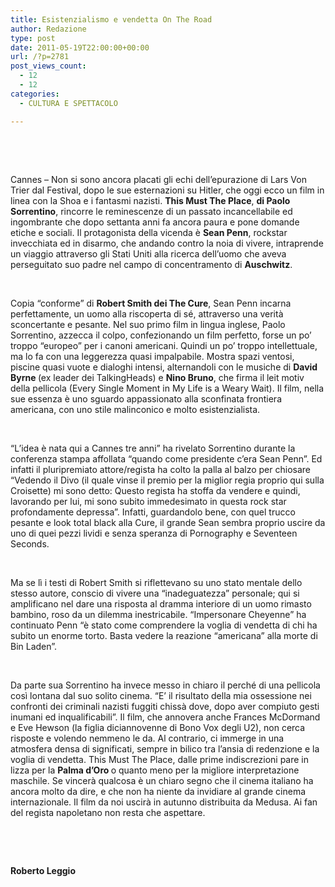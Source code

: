 ```yaml
---
title: Esistenzialismo e vendetta On The Road
author: Redazione
type: post
date: 2011-05-19T22:00:00+00:00
url: /?p=2781
post_views_count:
  - 12
  - 12
categories:
  - CULTURA E SPETTACOLO

---
```

&nbsp;

&nbsp;

<p style="margin-bottom: 0cm">
  Cannes &ndash; Non si sono ancora placati gli echi dell&#8217;epurazione di Lars Von Trier dal Festival, dopo le sue esternazioni su Hitler, che oggi ecco un film in linea con la Shoa e i fantasmi nazisti. <strong>This Must The Place</strong>, <strong>di Paolo Sorrentino</strong>, rincorre le reminescenze di un passato incancellabile ed ingombrante che dopo settanta anni fa ancora paura e pone domande etiche e sociali. Il protagonista della vicenda &egrave; <strong>Sean Penn</strong>, rockstar invecchiata ed in disarmo, che andando contro la noia di vivere, intraprende un viaggio attraverso gli Stati Uniti alla ricerca dell&#8217;uomo che aveva perseguitato suo padre nel campo di concentramento di <strong>Auschwitz</strong>.
</p>

<p style="margin-bottom: 0cm">
  &nbsp;
</p>

<p style="margin-bottom: 0cm">
  Copia &ldquo;conforme&rdquo; di <strong>Robert Smith dei The Cure</strong>, Sean Penn incarna perfettamente, un uomo alla riscoperta di s&eacute;, attraverso una verit&agrave; sconcertante e pesante. Nel suo primo film in lingua inglese, Paolo Sorrentino, azzecca il colpo, confezionando un film perfetto, forse un po&#8217; troppo &ldquo;europeo&rdquo; per i canoni americani. Quindi un po&#8217; troppo intellettuale, ma lo fa con una leggerezza quasi impalpabile. Mostra spazi ventosi, piscine quasi vuote e dialoghi intensi, alternandoli con le musiche di <strong>David Byrne </strong>(ex leader dei TalkingHeads) e <strong>Nino Bruno</strong>, che firma il leit motiv della pellicola (Every Single Moment in My Life is a Weary Wait). Il film, nella sue essenza &egrave; uno sguardo appassionato alla sconfinata frontiera americana, con uno stile malinconico e molto esistenzialista.
</p>

<p style="margin-bottom: 0cm">
  &nbsp;
</p>

<p style="margin-bottom: 0cm">
  &ldquo;L&#8217;idea &egrave; nata qui a Cannes tre anni&rdquo; ha rivelato Sorrentino durante la conferenza stampa affollata &ldquo;quando come presidente c&#8217;era Sean Penn&rdquo;. Ed infatti il pluripremiato attore/regista ha colto la palla al balzo per chiosare &ldquo;Vedendo il Divo (il quale vinse il premio per la miglior regia proprio qui sulla Croisette) mi sono detto: Questo regista ha stoffa da vendere e quindi, lavorando per lui, mi sono subito immedesimato in questa rock star profondamente depressa&rdquo;. Infatti, guardandolo bene, con quel trucco pesante e look total black alla Cure, il grande Sean sembra proprio uscire da uno di quei pezzi lividi e senza speranza di Pornography e Seventeen Seconds.
</p>

<p style="margin-bottom: 0cm">
  &nbsp;
</p>

<p style="margin-bottom: 0cm">
  Ma se&nbsp;l&igrave; i testi di Robert Smith si riflettevano su uno stato mentale dello stesso autore, conscio di vivere una &ldquo;inadeguatezza&rdquo; personale; qui si amplificano nel dare una risposta al dramma interiore di un uomo rimasto bambino, roso da un dilemma inestricabile. &ldquo;Impersonare Cheyenne&rdquo; ha continuato Penn &ldquo;&egrave; stato come comprendere la voglia di vendetta di chi ha subito un enorme torto. Basta vedere la reazione &ldquo;americana&rdquo; alla morte di Bin Laden&rdquo;.
</p>

<p style="margin-bottom: 0cm">
  &nbsp;
</p>

<p style="margin-bottom: 0cm">
  Da parte sua Sorrentino ha invece messo in chiaro il perch&eacute; di una pellicola cos&igrave; lontana dal suo solito cinema. &ldquo;E&#8217; il risultato della mia ossessione nei confronti dei criminali nazisti fuggiti chiss&agrave; dove, dopo aver compiuto gesti inumani ed inqualificabili&rdquo;. Il film, che annovera anche Frances McDormand e Eve Hewson (la figlia diciannovenne di Bono Vox degli U2), non cerca risposte e volendo nemmeno le da. Al contrario, ci immerge in una atmosfera densa di significati, sempre in bilico tra l&#8217;ansia di redenzione e la voglia di vendetta. This Must The Place, dalle prime indiscrezioni pare in lizza per la <strong>Palma d&#8217;Oro </strong>o quanto meno per la migliore interpretazione maschile. Se vincer&agrave; qualcosa &egrave; un chiaro segno che il cinema italiano ha ancora molto da dire, e che non ha niente da invidiare al grande cinema internazionale. Il film da noi uscir&agrave; in autunno distribuita da Medusa. Ai fan del regista napoletano non resta che aspettare.
</p>

<p style="margin-bottom: 0cm">
  &nbsp;
</p>

<p style="margin-bottom: 0cm">
  &nbsp;
</p>

<p style="margin-bottom: 0cm">
  <strong>Roberto Leggio</strong>
</p>